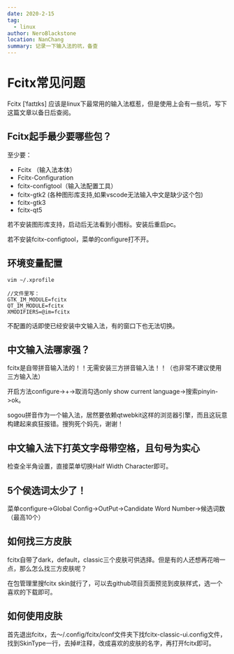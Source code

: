 ```yaml
---
date: 2020-2-15
tag: 
  - linux
author: NeroBlackstone
location: NanChang
summary: 记录一下输入法的坑，备查
---
```


# Fcitx常见问题

Fcitx [ˈfaɪtɪks] 应该是linux下最常用的输入法框惹，但是使用上会有一些坑，写下这篇文章以备日后查阅。

## Fcitx起手最少要哪些包？

至少要：
- Fcitx （输入法本体）
- Fcitx-Configuration
- fcitx-configtool（输入法配置工具）
- fcitx-gtk2 (各种图形库支持,如果vscode无法输入中文是缺少这个包)
- fcitx-gtk3
- fcitx-qt5 

若不安装图形库支持，启动后无法看到小图标。安装后重启pc。

若不安装fcitx-configtool，菜单的configure打不开。

## 环境变量配置

``` shell
vim ~/.xprofile

//文件里写：
GTK_IM_MODULE=fcitx
QT_IM_MODULE=fcitx
XMODIFIERS=@im=fcitx
```

不配置的话即使已经安装中文输入法，有的窗口下也无法切换。

## 中文输入法哪家强？

fcitx是自带拼音输入法的！！无需安装三方拼音输入法！！（也非常不建议使用三方输入法）

开启方法configure->+->取消勾选only show current language->搜索pinyin->ok。

sogou拼音作为一个输入法，居然要依赖qtwebkit这样的浏览器引擎，而且这玩意构建起来疯狂报错。搜狗死个妈先，谢谢！

## 中文输入法下打英文字母带空格，且句号为实心

检查全半角设置，直接菜单切换Half Width Character即可。

## 5个侯选词太少了！

菜单configure->Global Config->OutPut->Candidate Word Number->候选词数（最高10个）

## 如何找三方皮肤

fcitx自带了dark，default，classic三个皮肤可供选择。但是有的人还想再花哨一点，那么怎么找三方皮肤呢？

在包管理里搜fcitx skin就行了，可以去github项目页面预览到皮肤样式，选一个喜欢的下载即可。

## 如何使用皮肤

首先退出fcitx，去～/.config/fcitx/conf文件夹下找fcitx-classic-ui.config文件，找到SkinType一行，去掉#注释，改成喜欢的皮肤的名字，再打开fcitx即可。